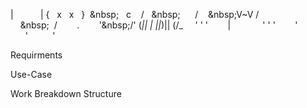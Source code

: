 |&nbsp;&nbsp;&nbsp;&nbsp;&nbsp;&nbsp;&nbsp;&nbsp;&nbsp;&nbsp;&nbsp;|
{&nbsp;&nbsp;&nbsp;x&nbsp;&nbsp;&nbsp;x&nbsp;&nbsp;&nbsp;}
&nbsp;\&nbsp;&nbsp;&nbsp;&nbsp;c&nbsp;&nbsp;&nbsp;&nbsp;/
&nbsp;&nbsp;\&nbsp;&nbsp;&nbsp;&nbsp;&nbsp;&nbsp;&nbsp;/
&nbsp;&nbsp;&nbsp;\&nbsp;V~V&nbsp;/
&nbsp;&nbsp;&nbsp;&nbsp;\&nbsp;&nbsp;&nbsp;/&nbsp;&nbsp;_&nbsp;&nbsp;_&nbsp;_&nbsp;&nbsp;_&nbsp;.&nbsp;_&nbsp;_&nbsp;
&nbsp;&nbsp;&nbsp;&nbsp;'\&nbsp;/'&nbsp;(_||&nbsp;|&nbsp;||_)||&nbsp;(/_
&nbsp;&nbsp;&nbsp;&nbsp;'&nbsp;'&nbsp;'&nbsp;&nbsp;&nbsp;&nbsp;&nbsp;&nbsp;&nbsp;&nbsp;|&nbsp;&nbsp;&nbsp;&nbsp;&nbsp;&nbsp;&nbsp;&nbsp;
&nbsp;&nbsp;&nbsp;&nbsp;'&nbsp;'&nbsp;'&nbsp;&nbsp;&nbsp;&nbsp;&nbsp;&nbsp;&nbsp;&nbsp;'
&nbsp;&nbsp;&nbsp;&nbsp;&nbsp;&nbsp;'&nbsp;&nbsp;&nbsp;&nbsp;&nbsp;&nbsp;&nbsp;&nbsp;&nbsp;&nbsp;'


Requirments



































Use-Case






















Work&nbsp;Breakdown&nbsp;Structure

